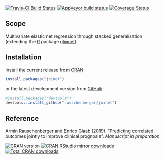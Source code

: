 
<!-- Modify xxx.Rmd, not xxx.md! -->

[![Travis-CI Build
Status](https://travis-ci.org/rauschenberger/joinet.svg)](https://travis-ci.org/rauschenberger/joinet)
[![AppVeyor build
status](https://ci.appveyor.com/api/projects/status/github/rauschenberger/joinet?svg=true)](https://ci.appveyor.com/project/rauschenberger/joinet)
[![Coverage
Status](https://codecov.io/github/rauschenberger/joinet/coverage.svg?branch=master)](https://codecov.io/github/rauschenberger/joinet)

## Scope

Multivariate elastic net regression through stacked generalisation
(extending the [R](https://cran.r-project.org) package
[glmnet](https://CRAN.R-project.org/package=glmnet)).

## Installation

Install the current release from
[CRAN](https://CRAN.R-project.org/package=joinet):

``` r
install.packages("joinet")
```

or the latest development version from
[GitHub](https://github.com/rauschenberger/joinet):

``` r
#install.packages("devtools")
devtools::install_github("rauschenberger/joinet")
```

## Reference

Armin Rauschenberger and Enrico Glaab (2019). “Predicting correlated
outcomes jointly to improve clinical prognosis”. *Manuscript in
preparation.*

[![CRAN
version](https://www.r-pkg.org/badges/version/joinet)](https://CRAN.R-project.org/package=joinet)
[![CRAN RStudio mirror
downloads](https://cranlogs.r-pkg.org/badges/joinet)](https://CRAN.R-project.org/package=joinet)
[![Total CRAN
downloads](https://cranlogs.r-pkg.org/badges/grand-total/joinet)](https://CRAN.R-project.org/package=joinet)
